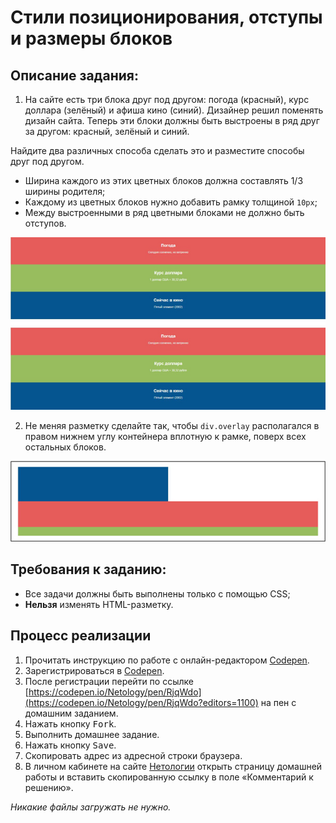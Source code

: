 Стили позиционирования, отступы и размеры блоков
===

## Описание задания:

1. На сайте есть три блока друг под другом: погода (красный), курс доллара (зелёный) и афиша кино (синий). Дизайнер решил поменять дизайн сайта. Теперь эти блоки должны быть выстроены в ряд друг за другом: красный, зелёный и синий.

Найдите два различных способа сделать это и разместите способы друг под другом.

- Ширина каждого из этих цветных блоков должна составлять 1/3 ширины родителя;
- Каждому из цветных блоков нужно добавить рамку толщиной `10px`;
- Между выстроенными в ряд цветными блоками не должно быть отступов.

![Задание 1](resourses/style-position-1.jpg)

2. Не меняя разметку сделайте так, чтобы `div.overlay` располагался в правом нижнем углу контейнера вплотную к рамке, поверх всех остальных блоков.

![Задание 2](resourses/style-position-2.jpg)

## Требования к заданию:
- Все задачи должны быть выполнены только с помощью CSS;
- **Нельзя** изменять HTML-разметку.

## Процесс реализации

1. Прочитать инструкцию по работе с онлайн-редактором [Codepen](https://netology-university.bitbucket.io/guides/wm/codepen-guide/).
2. Зарегистрироваться в [Codepen](https://codepen.io).
3. После регистрации перейти по ссылке [https://codepen.io/Netology/pen/RjqWdo](https://codepen.io/Netology/pen/RjqWdo?editors=1100) на пен с домашним заданием.
4. Нажать кнопку <kbd>Fork</kbd>.
5. Выполнить домашнее задание.
6. Нажать кнопку <kbd>Save</kbd>.
7. Скопировать адрес из адресной строки браузера.
8. В личном кабинете на сайте [Нетологии](https://netology.ru/) открыть страницу домашней работы и вставить скопированную ссылку в поле «Комментарий к решению».

*Никакие файлы загружать не нужно.*